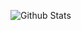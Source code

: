 ![Github Stats](https://github-readme-stats.vercel.app/api?username=coderfix-lab&show_icons=true&theme=dark&count_private=true)

